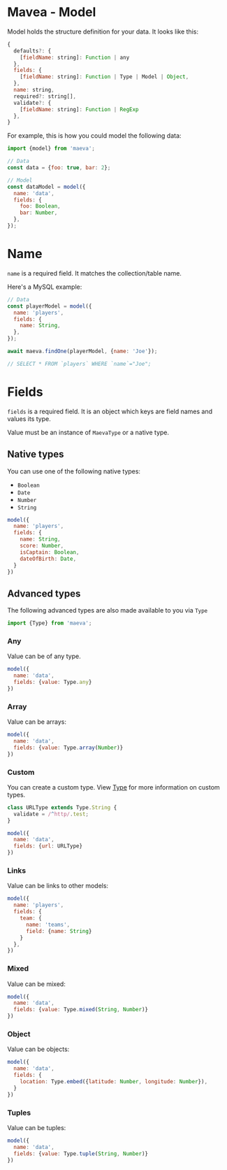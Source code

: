 Mavea - Model
===

Model holds the structure definition for your data. It looks like this:

```javascript
{
  defaults?: {
    [fieldName: string]: Function | any
  },
  fields: {
    [fieldName: string]: Function | Type | Model | Object,
  },
  name: string,
  required?: string[],
  validate?: {
    [fieldName: string]: Function | RegExp
  },
}
```

For example, this is how you could model the following data:

```javascript
import {model} from 'maeva';

// Data
const data = {foo: true, bar: 2};

// Model
const dataModel = model({
  name: 'data',
  fields: {
    foo: Boolean,
    bar: Number,
  },
});
```

# Name

`name` is a required field. It matches the collection/table name.

Here's a MySQL example:

```javascript
// Data
const playerModel = model({
  name: 'players',
  fields: {
    name: String,
  },
});

await maeva.findOne(playerModel, {name: 'Joe'});

// SELECT * FROM `players` WHERE `name`="Joe";
```

# Fields

`fields` is a required field. It is an object which keys are field names and values its type.

Value must be an instance of `MaevaType` or a native type.

## Native types

You can use one of the following native types:

- `Boolean`
- `Date`
- `Number`
- `String`

```javascript
model({
  name: 'players',
  fields: {
    name: String,
    score: Number,
    isCaptain: Boolean,
    dateOfBirth: Date,
  }
})
```

## Advanced types

The following advanced types are also made available to you via `Type`

```javascript
import {Type} from 'maeva';
```

### Any

Value can be of any type.

```javascript
model({
  name: 'data',
  fields: {value: Type.any}
})
```

### Array

Value can be arrays:

```javascript
model({
  name: 'data',
  fields: {value: Type.array(Number)}
})
```

### Custom

You can create a custom type. View [Type](./Type.md) for more information on custom types.

```javascript
class URLType extends Type.String {
  validate = /^http/.test;
}

model({
  name: 'data',
  fields: {url: URLType}
})
```

### Links

Value can be links to other models:

```javascript
model({
  name: 'players',
  fields: {
    team: {
      name: 'teams',
      field: {name: String}
    }
  },
})
```

### Mixed

Value can be mixed:

```javascript
model({
  name: 'data',
  fields: {value: Type.mixed(String, Number)}
})
```

### Object

Value can be objects:

```javascript
model({
  name: 'data',
  fields: {
    location: Type.embed({latitude: Number, longitude: Number}),
  }
})
```

### Tuples

Value can be tuples:

```javascript
model({
  name: 'data',
  fields: {value: Type.tuple(String, Number)}
})
```
